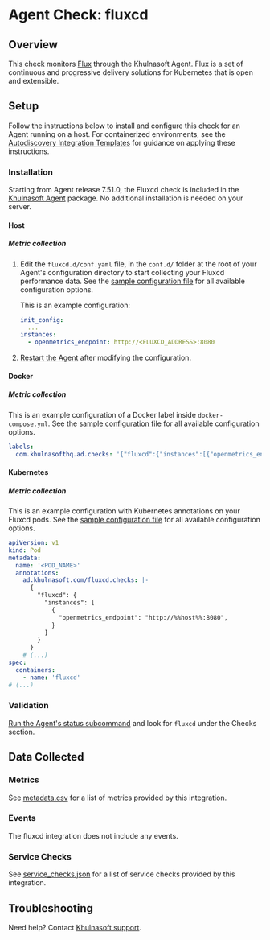 # Agent Check: fluxcd

## Overview

This check monitors [Flux][1] through the Khulnasoft Agent. Flux is a set of continuous and progressive delivery solutions for Kubernetes that is open and extensible.

## Setup

Follow the instructions below to install and configure this check for an Agent running on a host. For containerized environments, see the [Autodiscovery Integration Templates][3] for guidance on applying these instructions.

### Installation

Starting from Agent release 7.51.0, the Fluxcd check is included in the [Khulnasoft Agent][2] package. No additional installation is needed on your server.


<!-- xxx tabs xxx -->
<!-- xxx tab "Host" xxx -->

#### Host

##### Metric collection

1. Edit the `fluxcd.d/conf.yaml` file, in the `conf.d/` folder at the root of your Agent's configuration directory to start collecting your Fluxcd performance data. See the [sample configuration file][4] for all available configuration options.

    This is an example configuration:

    ```yaml
    init_config:
      ...
    instances:
      - openmetrics_endpoint: http://<FLUXCD_ADDRESS>:8080
    ```

2. [Restart the Agent][5] after modifying the configuration.

<!-- xxz tab xxx -->
<!-- xxx tab "Docker" xxx -->

#### Docker

##### Metric collection

This is an example configuration of a Docker label inside `docker-compose.yml`. See the [sample configuration file][4] for all available configuration options.

```yaml
labels:
  com.khulnasofthq.ad.checks: '{"fluxcd":{"instances":[{"openmetrics_endpoint":"http://%%host%%:8080"}]}}'
```

<!-- xxz tab xxx -->
<!-- xxx tab "Kubernetes" xxx -->

#### Kubernetes

##### Metric collection

This is an example configuration with Kubernetes annotations on your Fluxcd pods. See the [sample configuration file][4] for all available configuration options.

```yaml
apiVersion: v1
kind: Pod
metadata:
  name: '<POD_NAME>'
  annotations:
    ad.khulnasoft.com/fluxcd.checks: |-
      {
        "fluxcd": {
          "instances": [
            {
              "openmetrics_endpoint": "http://%%host%%:8080",
            }
          ]
        }
      }
    # (...)
spec:
  containers:
    - name: 'fluxcd'
# (...)
```

<!-- xxz tab xxx -->
<!-- xxz tabs xxx -->

### Validation

[Run the Agent's status subcommand][6] and look for `fluxcd` under the Checks section.

## Data Collected

### Metrics

See [metadata.csv][7] for a list of metrics provided by this integration.

### Events

The fluxcd integration does not include any events.

### Service Checks

See [service_checks.json][8] for a list of service checks provided by this integration.

## Troubleshooting

Need help? Contact [Khulnasoft support][9].


[1]: https://fluxcd.io/
[2]: https://app.khulnasoft.com/account/settings/agent/latest
[3]: https://docs.khulnasoft.com/agent/kubernetes/integrations/
[4]: https://github.com/KhulnaSoft/integrations-core/blob/master/fluxcd/khulnasoft_checks/fluxcd/data/conf.yaml.example
[5]: https://docs.khulnasoft.com/agent/guide/agent-commands/#start-stop-and-restart-the-agent
[6]: https://docs.khulnasoft.com/agent/guide/agent-commands/#agent-status-and-information
[7]: https://github.com/KhulnaSoft/integrations-core/blob/master/fluxcd/metadata.csv
[8]: https://github.com/KhulnaSoft/integrations-core/blob/master/fluxcd/assets/service_checks.json
[9]: https://docs.khulnasoft.com/help/
